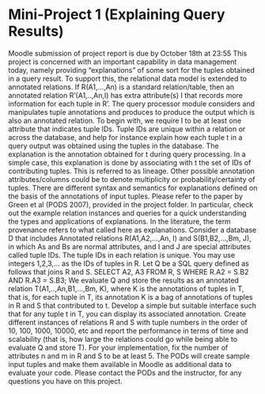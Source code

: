 # Mini-Project 1 (Explaining Query Results)
Moodle submission of project report is due by October 18th at 23:55
This project is concerned with an important capability in data management today, namely providing “explanations” of some sort for the tuples obtained in a query result. To support this, the relational data model is extended to annotated relations. If R(A1,...,An) is a standard relation/table, then an annotated relation R’(A1,..,An,I) has extra attribute(s) I that records more information for each tuple in R’. The query processor module considers and manipulates tuple annotations and produces to produce the output which is also an annotated relation. To begin with, we require I to be at least one attribute that indicates tuple IDs. Tuple IDs are unique within a relation or across the database, and help for instance explain how each tuple t in a query output was obtained using the tuples in the database. The explanation is the annotation obtained for t during query processing. In a simple case, this explanation is done by associating with t the set of IDs of contributing tuples. This is referred to as lineage. Other possible annotation attributes/columns could be to denote multiplicity or probability/certainty of tuples. There are different syntax and semantics for explanations defined on the basis of the annotations of input tuples. Please refer to the paper by Green et al (PODS 2007), provided in the project folder. In particular, check out the example relation instances and queries for a quick understanding the types and applications of explanations. In the literature, the term provenance refers to what called here as explanations.
Consider a database D that includes Annotated relations R(A1,A2,...,An, I) and S(B1,B2,...,Bm, J), in which As and Bs are normal attributes, and I and J are special attributes called tuple IDs. The tuple IDs in each relation is unique. You may use integers 1,2,3,... as the IDs of tuples in R. Let Q be a SQL query defined as follows that joins R and S.
SELECT A2, A3
FROM R, S
WHERE R.A2 = S.B2 AND R.A3 = S.B3;
We evaluate Q and store the results as an annotated relation T(A1,..,An,B1,...,Bm, K), where K is the annotations of tuples in T, that is, for each tuple in T, its annotation K is a bag of annotations of tuples in R and S that contributed to t. Develop a simple but suitable interface such that for any tuple t in T, you can display its associated annotation.
Create different instances of relations R and S with tuple numbers in the order of 10, 100, 1000, 10000, etc and report the performance in terms of time and scalability (that is, how large the relations could go while being able to evaluate Q and store T).
For your implementation, fix the number of attributes n and m in R and S to be at least 5. The PODs will create sample input tuples and make them available in Moodle as additional data to evaluate your code.
Please contact the PODs and the instructor, for any questions you have on this project.
  

